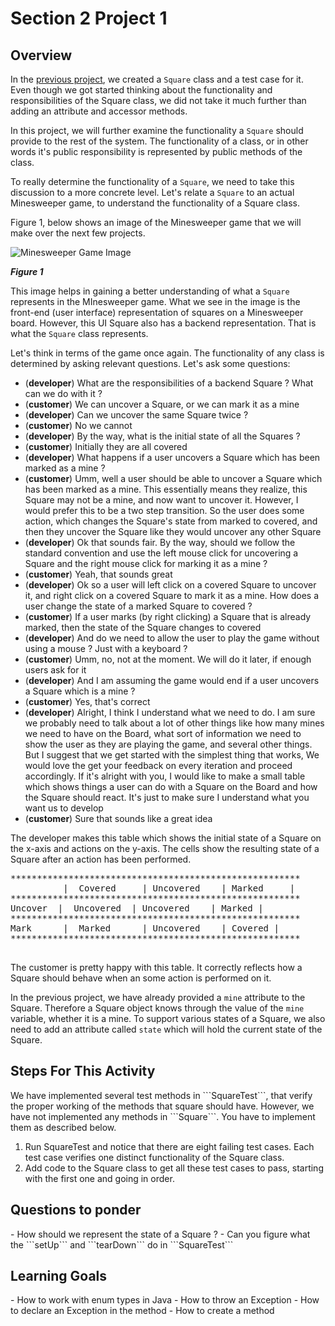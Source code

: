 <h1>Section 2 Project 1</h1>

<h2>Overview</h2>

In the [previous project](https://github.com/diycomputerscience/ExerciseMinesweeperSection1Project1), we created a ```Square``` class and a test case for it. Even though we got started thinking about the functionality and responsibilities of the Square class, we did not take it much further than adding an attribute and accessor methods. 

In this project, we will further examine the functionality a ```Square``` should provide to the rest of the system. The functionality of a class, or in other words it's public responsibility is represented by public methods of the class.

To really determine the functionality of a ```Square```, we need to take this discussion to a more concrete level. Let's relate a ```Square``` to an actual Minesweeper game, to understand the functionality of a Square class.

Figure 1, below shows an image of the Minesweeper game that we will make over the next few projects.

![Minesweeper Game Image](https://raw.github.com/diycomputerscience/MinesweeperImages/master/images/BasicDesktopGame.jpg)

_**Figure 1**_

This image helps in gaining a better understanding of what a ```Square``` represents in the MInesweeper game. What we see in the image is the front-end (user interface) representation of squares on a Minesweeper board. However, this UI Square also has a backend representation. That is what the ```Square``` class represents. 

Let's think in terms of the game once again. The functionality of any class is determined by asking relevant questions. Let's ask some questions:

 - (**developer**) What are the responsibilities of a backend Square ? What can we do with it ?
  - (**customer**) We can uncover a Square, or we can mark it as a mine
 - (**developer**) Can we uncover the same Square twice ?
  - (**customer**) No we cannot
 - (**developer**) By the way, what is the initial state of all the Squares ?
  - (**customer**) Initially they are all covered
 - (**developer**) What happens if a user uncovers a Square which has been marked as a mine ?
  - (**customer**) Umm, well a user should be able to uncover a Square which has been marked as a mine. This essentially means they realize, this Square may not be a mine, and now want to uncover it. However, I would prefer this to be a two step transition. So the user does some action, which changes the Square's state from marked to covered, and then they uncover the Square like they would uncover any other Square
 - (**developer**) Ok that sounds fair. By the way, should we follow the standard convention and use the left mouse click for uncovering a Square and the right mouse click for marking it as a mine ?
  - (**customer**) Yeah,  that sounds great
 - (**developer**) Ok so a user will left click on a covered Square to uncover it, and right click on a covered Square to mark it as a mine. How does a user change the state of a marked Square to covered ?
  - (**customer**) If a user marks (by right clicking) a Square that is already marked, then the state of the Square changes to covered
 - (**developer**) And do we need to allow the user to play the game without using a mouse ? Just with a keyboard ?
  - (**customer**) Umm, no, not at the moment. We will do it later, if enough users ask for it
 - (**developer**) And I am assuming the game would end if a user uncovers a Square which is a mine ?
  - (**customer**) Yes, that's correct
 - (**developer**) Alright, I think I understand what we need to do. I am sure we probably need to talk about a lot of other things like how many mines we need to have on the Board, what sort of information we need to show the user as they are playing the game, and several other things. But I suggest that we get started with the simplest thing that works, We would love the get your feedback on every iteration and proceed accordingly. If it's alright with you, I would like to make a small table which shows things a user can do with a Square on the Board and how the Square should react. It's just to make sure I understand what you want us to develop
  - (**customer**) Sure that sounds like a great idea

The developer makes this table which shows the initial state of a Square on the x-axis and actions on the y-axis. The cells show the resulting state of a Square after an action has been performed.

<pre>
*******************************************************
          |  Covered     | Uncovered    | Marked     |
*******************************************************
Uncover  |  Uncovered  | Uncovered    | Marked |
*******************************************************
Mark      |  Marked      | Uncovered    | Covered |
*******************************************************

</pre>


The customer is pretty happy with this table. It correctly reflects how a Square should behave when an some action is performed on it.

In the previous project, we have already provided a ```mine``` attribute to the Square. Therefore a Square object knows through the value of the ```mine``` variable, whether it is a mine. To support various states of a Square, we also need to add an attribute called ```state``` which will hold the current state of the Square.


<h2>Steps For This Activity</h2>
We have implemented several test methods in ```SquareTest```, that verify the proper working of the methods that square should have. However, we have not implemented any methods in ```Square```. You have to implement them as described below.

 1. Run SquareTest and notice that there are eight failing test cases. Each test case verifies one distinct functionality of the Square class.
 1. Add code to the Square class to get all these test cases to pass, starting with the first one and going in order.

<h2>Questions to ponder</h2>
 - How should we represent the state of a Square ?
 - Can you figure what the ```setUp``` and ```tearDown``` do in ```SquareTest```

<h2>Learning Goals</h2>
 - How to work with enum types in Java 
 - How to throw an Exception
 - How to declare an Exception in the method
 - How to create a method

